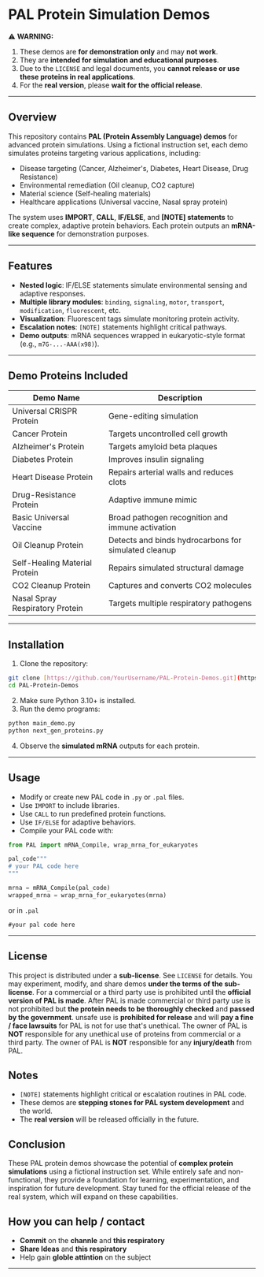 # PAL Protein Simulation Demos

⚠️ **WARNING:**  

1. These demos are **for demonstration only** and may **not work**.  
2. They are **intended for simulation and educational purposes**.
3. Due to the `LICENSE` and legal documents, you **cannot release or use these proteins in real applications**.
4. For the **real version**, please **wait for the official release**.

---

## Overview

This repository contains **PAL (Protein Assembly Language) demos** for advanced protein simulations. Using a fictional instruction set, each demo simulates proteins targeting various applications, including:

- Disease targeting (Cancer, Alzheimer's, Diabetes, Heart Disease, Drug Resistance)  
- Environmental remediation (Oil cleanup, CO2 capture)  
- Material science (Self-healing materials)  
- Healthcare applications (Universal vaccine, Nasal spray protein)  

The system uses **IMPORT**, **CALL**, **IF/ELSE**, and **[NOTE] statements** to create complex, adaptive protein behaviors. Each protein outputs an **mRNA-like sequence** for demonstration purposes.  

---

## Features

- **Nested logic**: IF/ELSE statements simulate environmental sensing and adaptive responses.  
- **Multiple library modules**: `binding`, `signaling`, `motor`, `transport`, `modification`, `fluorescent`, etc.  
- **Visualization**: Fluorescent tags simulate monitoring protein activity.  
- **Escalation notes**: `[NOTE]` statements highlight critical pathways.  
- **Demo outputs**: mRNA sequences wrapped in eukaryotic-style format (e.g., `m7G-...-AAA(x98)`).

---

## Demo Proteins Included

| Demo Name | Description |
|-----------|-------------|
| Universal CRISPR Protein | Gene-editing simulation |
| Cancer Protein | Targets uncontrolled cell growth |
| Alzheimer's Protein | Targets amyloid beta plaques |
| Diabetes Protein | Improves insulin signaling |
| Heart Disease Protein | Repairs arterial walls and reduces clots |
| Drug-Resistance Protein | Adaptive immune mimic |
| Basic Universal Vaccine | Broad pathogen recognition and immune activation |
| Oil Cleanup Protein | Detects and binds hydrocarbons for simulated cleanup |
| Self-Healing Material Protein | Repairs simulated structural damage |
| CO2 Cleanup Protein | Captures and converts CO2 molecules |
| Nasal Spray Respiratory Protein | Targets multiple respiratory pathogens |

---

## Installation
  
1. Clone the repository:  

```bash
git clone [https://github.com/YourUsername/PAL-Protein-Demos.git](https://github.com/hardcode-llc/PAL-Protein-Assembly-Language-)
cd PAL-Protein-Demos
```

2. Make sure Python 3.10+ is installed.
3. Run the demo programs:

```bash
python main_demo.py
python next_gen_proteins.py
```

4. Observe the **simulated mRNA** outputs for each protein.

---

## Usage

- Modify or create new PAL code in `.py` or `.pal` files.
- Use `IMPORT` to include libraries.
- Use `CALL` to run predefined protein functions.
- Use `IF/ELSE` for adaptive behaviors.
-  Compile your PAL code with:

```python
from PAL import mRNA_Compile, wrap_mrna_for_eukaryotes

pal_code"""
# your PAL code here
"""

mrna = mRNA_Compile(pal_code)
wrapped_mrna = wrap_mrna_for_eukaryotes(mrna)
```

or in `.pal`

```pal
#your pal code here
```

---

## License

This project is distributed under a **sub-license**. See `LICENSE` for details. You may experiment, modify, and share demos **under the terms of the sub-license**. For a commercial or a third party use is prohibited until the **official version of PAL is made**. After PAL is made commercial or third party use is not prohibited but **the protein needs to be thoroughly checked** and **passed by the government**. unsafe use is **prohibited for release** and will **pay a fine / face lawsuits** for PAL is not for use that's unethical. The owner of PAL is **NOT** responsible for any unethical use of proteins from commercial or a third party. The owner of PAL is **NOT** responsible for any **injury/death** from PAL.

## Notes

- `[NOTE]` statements highlight critical or escalation routines in PAL code.
- These demos are **stepping stones for PAL system development** and the world.
- The **real version** will be released officially in the future.

## Conclusion

These PAL protein demos showcase the potential of **complex protein simulations** using a fictional instruction set.  While entirely safe and non-functional, they provide a foundation for learning, experimentation, and inspiration for future development.  Stay tuned for the official release of the real system, which will expand on these capabilities.

## How you can help / contact

- **Commit** on the **channle** and **this respiratory**
- **Share Ideas** and **this respiratory**
- Help gain **globle attintion** on the subject

---
